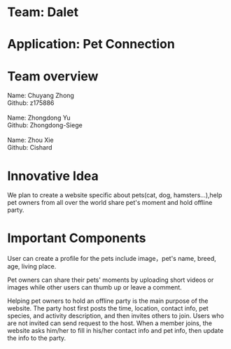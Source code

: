 # Team: Dalet
# Application:  Pet Connection

# Team overview
Name: Chuyang Zhong <br>
Github: z175886 <br><br>
Name: Zhongdong Yu <br>
Github: Zhongdong-Siege <br><br>
Name: Zhou Xie <br>
Github: Cishard

# Innovative Idea
We plan to create a website specific about pets(cat, dog, hamsters...),help pet owners from all over the world share pet's moment and hold offline party.

# Important Components
User can create a profile for the pets include image，pet's name, breed, age, living place.

Pet owners can share their pets' moments by uploading short videos or images while other users can thumb up or leave a comment.

Helping pet owners to hold an offline party is the main purpose of the website. The party host first posts the time, location, contact info, pet species, and activity description, and then invites others to join. Users who are not invited can send request to the host. When a member joins, the website asks him/her to fill in his/her contact info and pet info, then update the info to the party.

